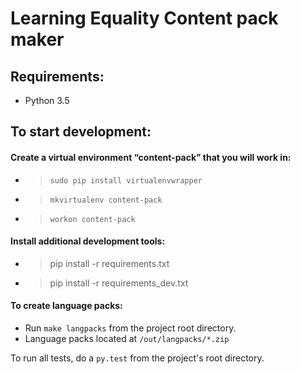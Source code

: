 Learning Equality Content pack maker
=================================

Requirements:
-------
- Python 3.5

To start development:
-------

#### Create a virtual environment “content-pack” that you will work in:

- > `sudo pip install virtualenvwrapper`
- > `mkvirtualenv content-pack`
- > `workon content-pack`

#### Install additional development tools:

- > pip install -r requirements.txt
- > pip install -r requirements_dev.txt

#### To create language packs:

- Run `make langpacks` from the project root directory.
- Language packs located at `/out/langpacks/*.zip`

To run all tests, do a `py.test` from the project's root directory.